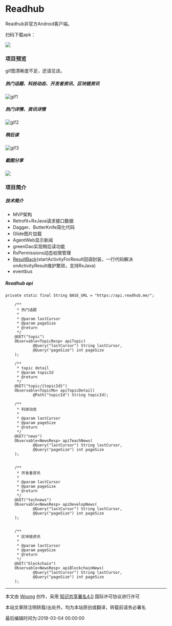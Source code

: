 # Readhub
Readhub非官方Android客户端。

扫码下载apk：

![](https://github.com/j1406493495/ReadHub/blob/3409f3b65ba90d6b031696adc98a5f755daee153/app/src/main/res/drawable-xhdpi/ic_download_qrcode.png)



### 项目预览

gif图清晰度不足，还请见谅。



##### 热门话题、科技动态、开发者资讯、区块链资讯

![gif1](https://github.com/j1406493495/ReadHub/blob/master/apk/gif1.gif)

##### 热门详情、资讯详情

![gif2](https://github.com/j1406493495/ReadHub/blob/master/apk/gif2.gif)

##### 稍后读

![gif3](https://github.com/j1406493495/ReadHub/blob/master/apk/gif3.gif)

##### 截图分享

![](https://ws2.sinaimg.cn/large/006tKfTcgy1fre5z2pyzij30do13qwit.jpg)



### 项目简介



##### 技术简介

- MVP架构
- Retrofit+RxJava请求接口数据
- Dagger、ButterKnife简化代码
- Glide图片加载
- AgentWeb显示新闻
- greenDao实现稍后读功能
- RxPermissions动态权限管理
- [ResultBack](https://github.com/j1406493495/ResultBack)(startActivityForResult回调封装，一行代码解决onActivityResult维护繁琐，支持RxJava)
- eventbus



##### Readhub api

```
private static final String BASE_URL = "https://api.readhub.me/";
```



```
    /**
     * 热门话题
     *
     * @param lastCursor
     * @param pageSize
     * @return
     */
    @GET("topic")
    Observable<TopicResp> apiTopic(
            @Query("lastCursor") String lastCursor,
            @Query("pageSize") int pageSize
    );

    /**
     * topic detail
     * @param topicId
     * @return
     */
    @GET("topic/{topicId}")
    Observable<TopicMo> apiTopicDetail(
            @Path("topicId") String topicId);

    /**
     * 科技动态
     *
     * @param lastCursor
     * @param pageSize
     * @return
     */
    @GET("news")
    Observable<NewsResp> apiTeachNews(
            @Query("lastCursor") String lastCursor,
            @Query("pageSize") int pageSize
    );


    /**
     * 开发者资讯
     *
     * @param lastCursor
     * @param pageSize
     * @return
     */
    @GET("technews")
    Observable<NewsResp> apiDevelopNews(
            @Query("lastCursor") String lastCursor,
            @Query("pageSize") int pageSize
    );


    /**
     * 区块链资讯
     *
     * @param lastCursor
     * @param pageSize
     * @return
     */
    @GET("blockchain")
    Observable<NewsResp> apiBlockchainNews(
            @Query("lastCursor") String lastCursor,
            @Query("pageSize") int pageSize
    );
```



---

本文由 [Woong](http://woong.com.cn/) 创作，采用 [知识共享署名4.0](https://creativecommons.org/licenses/by/4.0/) 国际许可协议进行许可

本站文章除注明转载/出处外，均为本站原创或翻译，转载前请务必署名

最后编辑时间为:2018-03-04 00:00:00